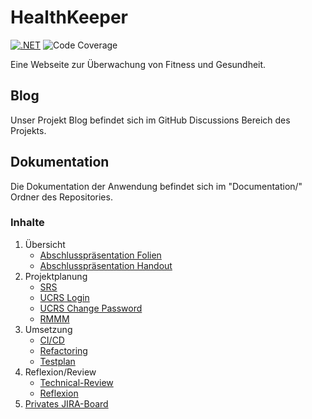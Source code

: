 # HealthKeeper 
[![.NET](https://github.com/Chrissi-Ruege/HealthKeeper/actions/workflows/dotnet.yml/badge.svg)](https://github.com/Chrissi-Ruege/HealthKeeper/actions/workflows/dotnet.yml)
![Code Coverage](https://img.shields.io/badge/Code%20Coverage-62%25-yellow?style=flat)

Eine Webseite zur Überwachung von Fitness und Gesundheit.

## Blog
Unser Projekt Blog befindet sich im GitHub Discussions Bereich des Projekts.

## Dokumentation
Die Dokumentation der Anwendung befindet sich im "Documentation/" Ordner des Repositories.

### Inhalte
1. Übersicht
    - [Abschlusspräsentation Folien](https://github.com/Chrissi-Ruege/HealthKeeper/blob/main/Documentation/Presentation/Folien%20Softw_Eng.pdf)
    - [Abschlusspräsentation Handout](https://github.com/Chrissi-Ruege/HealthKeeper/blob/main/Documentation/Presentation/Handout%20Softw_Eng.pdf)
2. Projektplanung
    - [SRS](https://github.com/Chrissi-Ruege/HealthKeeper/blob/main/Documentation/SRS.md)
    - [UCRS Login](https://github.com/Chrissi-Ruege/HealthKeeper/blob/main/Documentation/UCRS-Login.md)
    - [UCRS Change Password](https://github.com/Chrissi-Ruege/HealthKeeper/blob/main/Documentation/UCRS-Reset-password.md)
    - [RMMM](https://github.com/Chrissi-Ruege/HealthKeeper/blob/main/Documentation/RMMM.md)
3. Umsetzung
	 - [CI/CD](https://github.com/Chrissi-Ruege/HealthKeeper/blob/main/Documentation/CI-CD.md)
   - [Refactoring](https://github.com/Chrissi-Ruege/HealthKeeper/blob/main/Documentation/FoodJournalRefactoring.md)
   - [Testplan](https://github.com/Chrissi-Ruege/HealthKeeper/blob/main/Documentation/Testplan.md)
4. Reflexion/Review
   - [Technical-Review](https://github.com/Chrissi-Ruege/HealthKeeper/blob/main/Documentation/TechnicalReview.md)
   - [Reflexion](https://github.com/Chrissi-Ruege/HealthKeeper/discussions/35)
5. [Privates JIRA-Board](https://healthkeeper22b5.atlassian.net/jira/software/projects/SCRUM/boards/1?atlOrigin=eyJpIjoiYWM5NDVlNzYwNDhlNDA2MmFlODA2NWRlZWYzZGNkMzEiLCJwIjoiaiJ9) 
